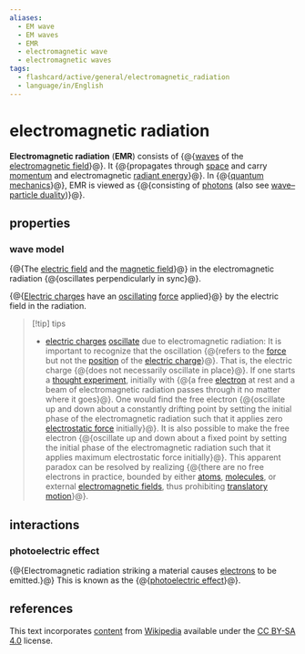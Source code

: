 ```yaml
---
aliases:
  - EM wave
  - EM waves
  - EMR
  - electromagnetic wave
  - electromagnetic waves
tags:
  - flashcard/active/general/electromagnetic_radiation
  - language/in/English
---
```


# electromagnetic radiation

__Electromagnetic radiation__ (__EMR__) consists of {@{[waves](wave.md) of the [electromagnetic field](electromagnetic%20field.md)}@}.  It {@{propagates through [space](space.md) and carry [momentum](momentum.md) and electromagnetic [radiant energy](radiant%20energy.md)}@}. In {@{[quantum mechanics](quantum%20mechanics.md)}@}, EMR is viewed as {@{consisting of [photons](photon.md) (also see [wave–particle duality](wave–particle%20duality.md))}@}. <!--SR:!2025-05-25,624,270!2025-06-29,257,326!2025-07-12,257,326!2025-11-02,365,346-->

## properties

### wave model

{@{The [electric field](electric%20field.md) and the [magnetic field](magnetic%20field.md)}@} in the electromagnetic radiation {@{oscillates perpendicularly in sync}@}. <!--SR:!2025-05-29,628,270!2025-06-26,642,270-->

{@{[Electric charges](electric%20charge.md) have an [oscillating](oscillation.md) [force](force.md) applied}@} by the electric field in the radiation. <!--SR:!2025-06-20,436,210-->

> [!tip] tips
>
> - [electric charges](electric%20charge.md) [oscillate](oscillation.md) due to electromagnetic radiation: It is important to recognize that the oscillation {@{refers to the [force](force.md) but not the [position](position%20(geometry).md) of the [electric charge](electric%20charge.md)}@}. That is, the electric charge {@{does not necessarily oscillate in place}@}. If one starts a [thought experiment](thought%20experiment.md), initially with {@{a free [electron](electron.md) at rest and a beam of electromagnetic radiation passes through it no matter where it goes}@}. One would find the free electron {@{oscillate up and down about a constantly drifting point by setting the initial phase of the electromagnetic radiation such that it applies zero [electrostatic force](Coulomb's%20law.md) initially}@}. It is also possible to make the free electron {@{oscillate up and down about a fixed point by setting the initial phase of the electromagnetic radiation such that it applies maximum electrostatic force initially}@}. This apparent paradox can be resolved by realizing {@{there are no free electrons in practice, bounded by either [atoms](atom.md), [molecules](molecule.md), or external [electromagnetic fields](electromagnetic%20field.md), thus prohibiting [translatory motion](translation%20(geometry).md)}@}. <!--SR:!2024-11-29,216,315!2027-01-18,823,335!2026-05-02,534,275!2025-07-17,343,275!2026-03-01,525,315!2025-02-24,236,255-->

## interactions

### photoelectric effect

{@{Electromagnetic radiation striking a material causes [electrons](electron.md) to be emitted.}@} This is known as the {@{[photoelectric effect](photoelectric%20effect.md)}@}. <!--SR:!2024-12-27,429,230!2025-02-11,590,310-->

## references

This text incorporates [content](https://en.wikipedia.org/wiki/electromagnetic_radiation) from [Wikipedia](Wikipedia.md) available under the [CC BY-SA 4.0](https://creativecommons.org/licenses/by-sa/4.0/) license.
